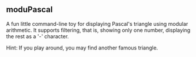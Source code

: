 moduPascal
----------

A fun little command-line toy for displaying Pascal's triangle using modular arithmetic.
It supports filtering, that is, showing only one number, displaying the rest as a '-' character.

Hint: If you play around, you may find another famous triangle.
